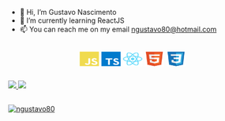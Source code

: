 - 👋 Hi, I’m Gustavo Nascimento
- 🌱 I’m currently learning ReactJS
- 📫 You can reach me on my email ngustavo80@hotmail.com

<div style="display: inline_block" align="center"><br>
  <img align="center" alt="Gustavo-Js" height="30" width="40" src="https://raw.githubusercontent.com/devicons/devicon/master/icons/javascript/javascript-plain.svg">
  <img align="center" alt="Gustavo-Ts" height="30" width="40" src="https://raw.githubusercontent.com/devicons/devicon/master/icons/typescript/typescript-plain.svg">
  <img align="center" alt="Gustavo-React" height="30" width="40" src="https://raw.githubusercontent.com/devicons/devicon/master/icons/react/react-original.svg">
  <img align="center" alt="Gustavo-HTML" height="30" width="40" src="https://raw.githubusercontent.com/devicons/devicon/master/icons/html5/html5-original.svg">
  <img align="center" alt="Gustavo-CSS" height="30" width="40" src="https://raw.githubusercontent.com/devicons/devicon/master/icons/css3/css3-original.svg">
</div>

##

<div>
  <a href="https://github.com/ngustavo80">
  <img height="180em" src="https://github-readme-stats.vercel.app/api?username=ngustavo80&show_icons=true&theme=dark&include_all_commits=true&count_private=true"/>
  <img height="180em" src="https://github-readme-stats.vercel.app/api/top-langs/?username=ngustavo80&layout=compact&langs_count=7&theme=dark"/>
</div>
 

 
 ##
 <img src="https://komarev.com/ghpvc/?username=ngustavo80&color=green" alt="ngustavo80" />
